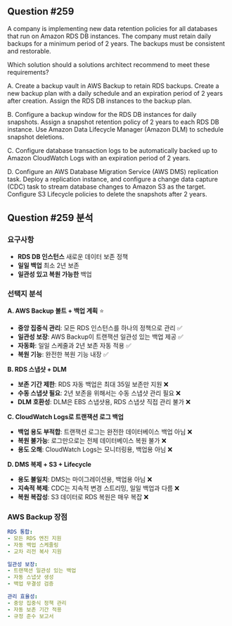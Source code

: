 ## Question #259
A company is implementing new data retention policies for all databases that run on Amazon RDS DB instances. 
The company must retain daily backups for a minimum period of 2 years. 
The backups must be consistent and restorable.

Which solution should a solutions architect recommend to meet these requirements?

A. Create a backup vault in AWS Backup to retain RDS backups. Create a new backup plan with a daily schedule and an expiration period of 2 years after creation. Assign the RDS DB instances to the backup plan.

B. Configure a backup window for the RDS DB instances for daily snapshots. Assign a snapshot retention policy of 2 years to each RDS DB instance. Use Amazon Data Lifecycle Manager (Amazon DLM) to schedule snapshot deletions.

C. Configure database transaction logs to be automatically backed up to Amazon CloudWatch Logs with an expiration period of 2 years.

D. Configure an AWS Database Migration Service (AWS DMS) replication task. Deploy a replication instance, and configure a change data capture (CDC) task to stream database changes to Amazon S3 as the target. Configure S3 Lifecycle policies to delete the snapshots after 2 years.

## Question #259 분석

### 요구사항
- **RDS DB 인스턴스** 새로운 데이터 보존 정책
- **일일 백업** 최소 2년 보존
- **일관성 있고 복원 가능한** 백업

### 선택지 분석

**A. AWS Backup 볼트 + 백업 계획** ⭐
- **중앙 집중식 관리**: 모든 RDS 인스턴스를 하나의 정책으로 관리 ✅
- **일관성 보장**: AWS Backup이 트랜잭션 일관성 있는 백업 제공 ✅
- **자동화**: 일일 스케줄과 2년 보존 자동 적용 ✅
- **복원 기능**: 완전한 복원 기능 내장 ✅

**B. RDS 스냅샷 + DLM**
- **보존 기간 제한**: RDS 자동 백업은 최대 35일 보존만 지원 ❌
- **수동 스냅샷 필요**: 2년 보존을 위해서는 수동 스냅샷 관리 필요 ❌
- **DLM 호환성**: DLM은 EBS 스냅샷용, RDS 스냅샷 직접 관리 불가 ❌

**C. CloudWatch Logs로 트랜잭션 로그 백업**
- **백업 용도 부적합**: 트랜잭션 로그는 완전한 데이터베이스 백업 아님 ❌
- **복원 불가능**: 로그만으로는 전체 데이터베이스 복원 불가 ❌
- **용도 오해**: CloudWatch Logs는 모니터링용, 백업용 아님 ❌

**D. DMS 복제 + S3 + Lifecycle**
- **용도 불일치**: DMS는 마이그레이션용, 백업용 아님 ❌
- **지속적 복제**: CDC는 지속적 변경 스트리밍, 일일 백업과 다름 ❌
- **복원 복잡성**: S3 데이터로 RDS 복원은 매우 복잡 ❌

### AWS Backup 장점

```yaml
RDS 통합:
- 모든 RDS 엔진 지원
- 자동 백업 스케줄링
- 교차 리전 복사 지원

일관성 보장:
- 트랜잭션 일관성 있는 백업
- 자동 스냅샷 생성
- 백업 무결성 검증

관리 효율성:
- 중앙 집중식 정책 관리
- 자동 보존 기간 적용
- 규정 준수 보고서
```


